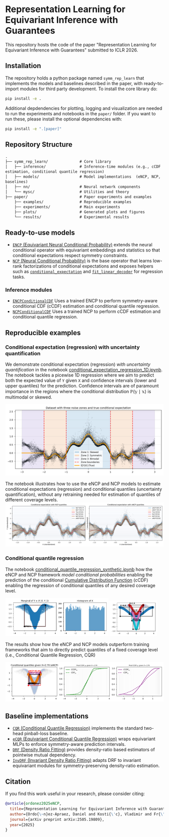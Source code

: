 # Representation Learning for Equivariant Inference with Guarantees

This repository hosts the code of the paper "Representation Learning for Equivariant Inference with Guarantees" submitted to ICLR 2026.

<!-- **Authors:** Daniel Ordoñez-Apraez, Vladimir Kostić, Alek Fröhlich, Vivien Brandt, Karim Lounici, Massimiliano Pontil -->

## Installation

The repository holds a python package named `symm_rep_learn` that implements the models and baselines described in the paper, with ready-to-import modules for third party development. To install the core library do:

```bash
pip install -e .
```
Additional depdendencies for plotting, logging and visualization are needed to run the experiments and notebooks in the `paper/` folder. If you want to run these, please install the optional dependencies with:

```bash
pip install -e ".[paper]"
```

## Repository Structure

```
.
├── symm_rep_learn/              # Core library
│   ├── inference/               # Inference-time modules (e.g., cCDF estimation, conditional quantile regression)
│   ├── models/                  # Model implementations  (eNCP, NCP, baselines)
│   ├── nn/                      # Neural network components
│   └── mysc/                    # Utilities and theory
├── paper/                       # Paper experiments and examples
    ├── examples/                # Reproducible examples
    ├── experiments/             # Main experiments
    ├── plots/                   # Generated plots and figures
    └── results/                 # Experimental results
```

## Ready-to-use models

- [`ENCP` (Equivariant Neural Conditional Probability)](symm_rep_learn/models/neural_conditional_probability/encp.py#L22) extends the neural conditional operator with equivariant embeddings and statistics so that conditional expectations respect symmetry constraints.
- [`NCP` (Neural Conditional Probability)](symm_rep_learn/models/neural_conditional_probability/ncp.py#L16) is the base operator that learns low-rank factorizations of conditional expectations and exposes helpers such as [`conditional_expectation`](symm_rep_learn/models/neural_conditional_probability/ncp.py#L164) and [`fit_linear_decoder`](symm_rep_learn/models/neural_conditional_probability/ncp.py#L186) for regression tasks.

### Inference modules

- [`ENCPConditionalCDF`](symm_rep_learn/inference/conditional_quantile_regression/encp.py#L12) Uses a trained ENCP to perform symmetry-aware conditional CDF (cCDF) estimation and conditional quantile regression.
- [`NCPConditionalCDF`](symm_rep_learn/inference/conditional_quantile_regression/ncp.py#L12) Uses a trained NCP to perform cCDF estimation and conditional quantile regression.

## Reproducible examples

### Conditional expectation (regression) with uncertainty quantification

We demonstrate conditional expectation (regression) *with uncertainty quantification* in the notebook [conditional_expectation_regression_1D.ipynb](paper/examples/conditional_expectation_regression/conditional_expectation_regression_1D.ipynb). The notebook tackles a picewise 1D regression where we aim to predict both the expected value of `Y` given `X` and confidence intervals (lower and upper quantiles) for the prediction. Confidence intervals are of paramount importance in the regions where the conditional distribution $\mathbb{P(y \mid x)}$ is multimodal or skewed.

![1D conditional expectation data](paper/examples/conditional_expectation_regression/plots/data_with_zones_and_true_expectation.png)

The notebook illustrates how to use the eNCP and NCP models to estimate conditional expectations (regression) and conditional quantiles (uncertainty quantification), without any retraining needed for estimation of quantiles of different coverage levels.
![1D conditional expectation with uncertainty zones](paper/examples/conditional_expectation_regression/plots/condexp_full_comparison_with_quantiles.png)

### Conditional quantile regression

The notebook [conditional_quantile_regression_synthetic.ipynb](paper/examples/conditional_quantile_regression/conditional_quantile_regression_synthetic.ipynb) how the eNCP and NCP framework *model conditional probabilities* enabling the prediction of the conditional [Cumulative Distribution Function](https://en.wikipedia.org/wiki/Cumulative_distribution_function) (cCDF) enabling the regression of conditional quantiles of any desired coverage level.
<p float="left">
  <img src="paper/examples/conditional_quantile_regression/plots/uc_marginal.png" alt="Marginal coverage grid" width="65%" />
  <img src="paper/examples/conditional_quantile_regression/plots/uc_conditional.png" alt="Conditional coverage grid" width="30%" />
</p>
The results show how the eNCP and NCP models outperform training frameworks that aim to directly predict quantiles of a fixed coverage level (i.e., Conditional Quantile Regression, CQR)

![Equivariant CCDF regression data](paper/examples/conditional_quantile_regression/plots/encp_ccdf_regression.png)

## Baseline implementations

- [`CQR` (Conditional Quantile Regression)](symm_rep_learn/models/conditional_quantile_regression/cqr.py#L5) implements the standard two-head pinball-loss baseline.
- [`eCQR` (Equivariant Conditional Quantile Regression)](symm_rep_learn/models/conditional_quantile_regression/ecqr.py#L10) wraps equivariant MLPs to enforce symmetry-aware prediction intervals.
- [`DRF` (Density Ratio Fitting)](symm_rep_learn/models/density_ratio_fitting/drf.py#L6) provides density-ratio based estimators of pointwise mutual dependency.
- [`InvDRF` (Invariant Density Ratio Fitting)](symm_rep_learn/models/density_ratio_fitting/inv_drf.py#L12) adapts DRF to invariant equivariant modules for symmetry-preserving density-ratio estimation.

## Citation

If you find this work useful in your research, please consider citing:

```bibtex
@article{ordonez2025eNCP,
  title={Representation Learning for Equivariant Inference with Guarantees},
  author={Ordo{\~n}ez-Apraez, Daniel and Kosti{\'c}, Vladimir and Fr{\"o}hlich, Alek and Brandt, Vivien and Lounici, Karim and Pontil, Massimiliano},
  journal={arXiv preprint arXiv:2505.19809},
  year={2025}
}
```
